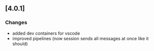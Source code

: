 ## [4.0.1]
### Changes
- added dev containers for vscode
- improved pipelines (now session sends all messages at once like it should)